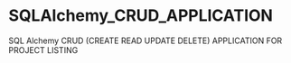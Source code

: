 # SQLAlchemy_CRUD_APPLICATION
SQL Alchemy CRUD (CREATE READ UPDATE DELETE) APPLICATION FOR PROJECT LISTING
